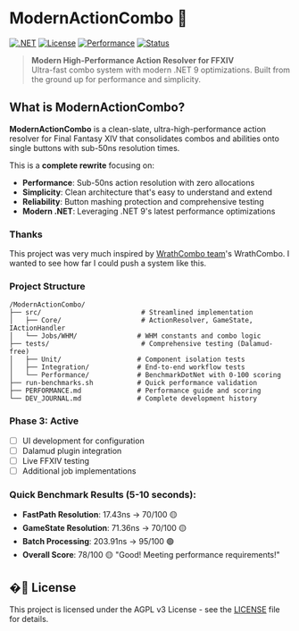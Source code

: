 # ModernActionCombo 🚀

[![.NET](https://img.shields.io/badge/.NET-9.0-blue.svg)](https://dotnet.microsoft.com/download)
[![License](https://img.shields.io/badge/License-AGPL%20v3-blue.svg)](LICENSE)
[![Performance](https://img.shields.io/badge/Performance-78%2F100-yellow.svg)](PERFORMANCE.md)
[![Status](https://img.shields.io/badge/Status-Backend%20Complete-green.svg)](DEV_JOURNAL.md)

> **Modern High-Performance Action Resolver for FFXIV**  
> Ultra-fast combo system with modern .NET 9 optimizations. Built from the ground up for performance and simplicity.

## What is ModernActionCombo?

**ModernActionCombo** is a clean-slate, ultra-high-performance action resolver for Final Fantasy XIV that consolidates combos and abilities onto single buttons with sub-50ns resolution times.

This is a **complete rewrite** focusing on:
- **Performance**: Sub-50ns action resolution with zero allocations
- **Simplicity**: Clean architecture that's easy to understand and extend  
- **Reliability**: Button mashing protection and comprehensive testing
- **Modern .NET**: Leveraging .NET 9's latest performance optimizations

### Thanks

This project was very much inspired by [WrathCombo team](https://github.com/PunishXIV/WrathCombo)'s WrathCombo. I wanted to see how far I could push a system like this.

### Project Structure
```
/ModernActionCombo/
├── src/                         # Streamlined implementation
│   ├── Core/                    # ActionResolver, GameState, IActionHandler
│   └── Jobs/WHM/               # WHM constants and combo logic
├── tests/                       # Comprehensive testing (Dalamud-free)
│   ├── Unit/                   # Component isolation tests
│   ├── Integration/            # End-to-end workflow tests
│   └── Performance/            # BenchmarkDotNet with 0-100 scoring
├── run-benchmarks.sh           # Quick performance validation
├── PERFORMANCE.md              # Performance guide and scoring
└── DEV_JOURNAL.md              # Complete development history
```

### Phase 3: Active
- [ ] UI development for configuration
- [ ] Dalamud plugin integration
- [ ] Live FFXIV testing
- [ ] Additional job implementations

### **Quick Benchmark Results** (5-10 seconds):
- **FastPath Resolution**: 17.43ns → 70/100 🟡
- **GameState Resolution**: 71.36ns → 70/100 🟡  
- **Batch Processing**: 203.91ns → 95/100 🟢
- **Overall Score**: 78/100 🟡 "Good! Meeting performance requirements!"

## �📜 License

This project is licensed under the AGPL v3 License - see the [LICENSE](LICENSE) file for details.
